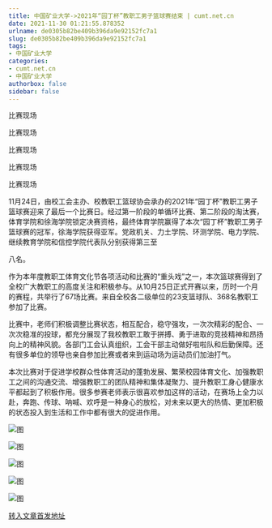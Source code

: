 ```yaml
---
title: 中国矿业大学->2021年“园丁杯”教职工男子篮球赛结束 | cumt.net.cn
date: 2021-11-30 01:21:55.878352
urlname: de0305b82be409b396da9e92152fc7a1
slug: de0305b82be409b396da9e92152fc7a1
tags: 
- 中国矿业大学
categories:
- cumt.net.cn
- 中国矿业大学
authorbox: false
sidebar: false
---
```

比赛现场

比赛现场

比赛现场

比赛现场

比赛现场

11月24日，由校工会主办、校教职工篮球协会承办的2021年“园丁杯”教职工男子篮球赛迎来了最后一个比赛日。经过第一阶段的单循环比赛、第二阶段的淘汰赛，体育学院和徐海学院锁定决赛资格，最终体育学院赢得了本次“园丁杯”教职工男子篮球赛的冠军，徐海学院获得亚军。党政机关、力土学院、环测学院、电力学院、继续教育学院和信控学院代表队分别获得第三至
<!--more-->
八名。

作为本年度教职工体育文化节各项活动和比赛的“重头戏”之一，本次篮球赛得到了全校广大教职工的高度关注和积极参与。从10月25日正式开赛以来，历时一个月的赛程，共举行了67场比赛。来自全校各二级单位的23支篮球队、368名教职工参加了比赛。

比赛中，老师们积极调整比赛状态，相互配合，稳守强攻，一次次精彩的配合、一次次稳准的投球，都充分展现了我校教职工敢于拼搏、勇于进取的竞技精神和昂扬向上的精神风貌。各部门工会认真组织，工会干部主动做好啦啦队和后勤保障。还有很多单位的领导也亲自参加比赛或者来到运动场为运动员们加油打气。

本次比赛对于促进学校群众性体育活动的蓬勃发展、繁荣校园体育文化、加强教职工之间的沟通交流、增强教职工的团队精神和集体凝聚力、提升教职工身心健康水平都起到了积极作用。很多参赛老师表示很喜欢参加这样的活动，在赛场上全力以赴，奔跑、传球、呐喊、欢呼是一种身心的放松，对未来以更大的热情、更加积极的状态投入到生活和工作中都有很大的促进作用。

![图](http://xwzx.cumt.edu.cn/_upload/article/images/34/6a/4adf7d73401d8261b4b8b2844e19/9be591db-d95a-4ca7-a357-cb33b58d0023.jpg)

![图](http://xwzx.cumt.edu.cn/_upload/article/images/34/6a/4adf7d73401d8261b4b8b2844e19/7725fa03-583c-429b-8f4b-0f9c0bc44855.jpg)

![图](http://xwzx.cumt.edu.cn/_upload/article/images/34/6a/4adf7d73401d8261b4b8b2844e19/8a34e587-bb77-4644-8c7f-fd81ab6fb47e.jpg)

![图](http://xwzx.cumt.edu.cn/_upload/article/images/34/6a/4adf7d73401d8261b4b8b2844e19/b17377a9-1911-4859-bce6-bc8f6044811b.jpg)

![图](http://xwzx.cumt.edu.cn/_upload/article/images/34/6a/4adf7d73401d8261b4b8b2844e19/cdb8b982-ec68-4ca2-8d66-aaef1d03bf95.jpg)

[转入文章首发地址](http://xwzx.cumt.edu.cn/59/3a/c523a612666/page.htm)